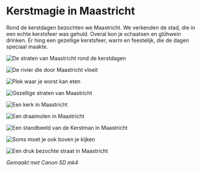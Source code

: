 # Kerstmagie in Maastricht

Rond de kerstdagen bezochten we Maastricht. We verkenden de stad, die in een echte kerstsfeer was gehuld. Overal kon je schaatsen en glühwein drinken. Er hing een gezellige kerstsfeer, warm en feestelijk, die de dagen speciaal maakte.

![De straten van Maastricht rond de kerstdagen](https://ik.imagekit.io/rhn00jwt/tr:w-900/2019-12-21-maastricht/maastricht-collage-1.jpg?updatedAt=1741291388961)

![De rivier die door Maastricht vloeit](https://ik.imagekit.io/rhn00jwt/tr:w-900/2019-12-21-maastricht/maastricht-collage-2.jpg?updatedAt=1741291392564)

![Plek waar je worst kan eten](https://ik.imagekit.io/rhn00jwt/tr:w-900/2019-12-21-maastricht/20191221-maastrigt-413.jpg?updatedAt=1741291418321)

![Gezellige straten van Maastricht](https://ik.imagekit.io/rhn00jwt/tr:w-900/2019-12-21-maastricht/maastricht-collage-3.jpg?updatedAt=1741291389083)

![Een kerk in Maastricht](https://ik.imagekit.io/rhn00jwt/tr:w-900/2019-12-21-maastricht/maastricht-collage-4.jpg?updatedAt=1741291388989)

![Een draaimolen in Maastricht](https://ik.imagekit.io/rhn00jwt/tr:w-900/2019-12-21-maastricht/20191221-maastrigt-424.jpg?updatedAt=1741291418193)

![Een standbeeld van de Kerstman in Maastricht](https://ik.imagekit.io/rhn00jwt/tr:w-900/2019-12-21-maastricht/20191221-maastrigt-425.jpg?updatedAt=1741291418408)

![Soms moet je ook boven je kijken](https://ik.imagekit.io/rhn00jwt/tr:w-900/2019-12-21-maastricht/20191221-maastrigt-432.jpg?updatedAt=1741291418228)

![Een druk bezochte straat in Maastricht](https://ik.imagekit.io/rhn00jwt/tr:w-900/2019-12-21-maastricht/20191221-maastrigt-437.jpg?updatedAt=1741291428652)

*Gemaakt met Canon 5D mk4*
